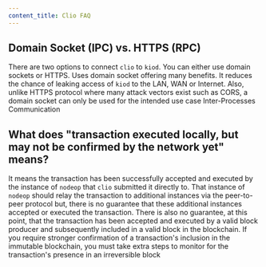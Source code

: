 ```yaml
---
content_title: Clio FAQ
---
```


## Domain Socket (IPC) vs. HTTPS (RPC)

There are two options to connect `clio` to `kiod`. You can either use domain sockets or HTTPS. Uses domain socket offering many benefits. It reduces the chance of leaking access of `kiod` to the LAN, WAN or Internet. Also, unlike HTTPS protocol where many attack vectors exist such as CORS, a domain socket can only be used for the intended use case Inter-Processes Communication

## What does "transaction executed locally, but may not be confirmed by the network yet" means?

It means the transaction has been successfully accepted and executed by the instance of `nodeop` that `clio` submitted it directly to. That instance of `nodeop` should relay the transaction to additional instances via the peer-to-peer protocol but, there is no guarantee that these additional instances accepted or executed the transaction. There is also no guarantee, at this point, that the transaction has been accepted and executed by a valid block producer and subsequently included in a valid block in the blockchain. If you require stronger confirmation of a transaction's inclusion in the immutable blockchain, you must take extra steps to monitor for the transaction's presence in an irreversible block
